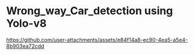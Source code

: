 # Wrong_way_Car_detection using Yolo-v8

https://github.com/user-attachments/assets/e84f14a8-ec90-4ea5-a5e4-8b903ea72cdd

